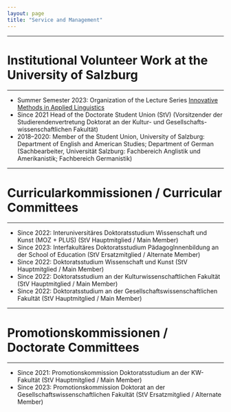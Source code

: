 ```yaml
---
layout: page
title: "Service and Management"
---
```


----------------
# Institutional Volunteer Work at the University of Salzburg
----------------

- Summer Semester 2023: Organization of the Lecture Series [Innovative Methods in Applied Linguistics](https://masonwirtz.github.io/IMiAL/)
- Since 2021 Head of the Doctorate Student Union (StV) (Vorsitzender der Studierendenvertretung Doktorat an der Kultur- und Gesellschafts-
wissenschaftlichen Fakultät)
- 2018–2020: Member of the Student Union, University of Salzburg: Department of English and American Studies; Department of German (Sachbearbeiter, Universität Salzburg: Fachbereich Anglistik und Amerikanistik; Fachbereich Germanistik)


----------------
# Curricularkommissionen / Curricular Committees
----------------

- Since 2022: Interuniversitäres Doktoratsstudium Wissenschaft und Kunst (MOZ + PLUS) (StV Hauptmitglied / Main Member)
- Since 2023: Interfakultäres Doktoratsstudium PädagogInnenbildung an der School of Education (StV Ersatzmitglied / Alternate Member)
- Since 2022: Doktoratsstudium Wissenschaft und Kunst (StV Hauptmitglied / Main Member)
- Since 2022: Doktoratsstudium an der Kulturwissenschaftlichen Fakultät (StV Hauptmitglied / Main Member)
- Since 2022: Doktoratsstudium an der Gesellschaftswissenschaftlichen Fakultät (StV Hauptmitglied / Main Member)


----------------
# Promotionskommissionen / Doctorate Committees
----------------

- Since 2021: Promotionskommission Doktoratsstudium an der KW-Fakultät (StV Hauptmitglied / Main Member)
- Since 2023: Promotionskommission Doktorat an der Gesellschaftswissenschaftlichen Fakultät (StV Ersatzmitglied / Alternate Member)
